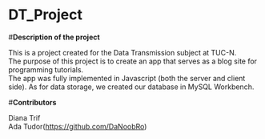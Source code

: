 # DT_Project

#**Description of the project** 

This is a project created for the Data Transmission subject at TUC-N.  
The purpose of this project is to create an app that serves as a blog site for programming tutorials.  
The app was fully implemented in Javascript (both the server and client side). As for data storage, we created our database in MySQL Workbench.  
 
 #**Contributors**  
 
 Diana Trif  
 Ada Tudor(https://github.com/DaNoobRo)
